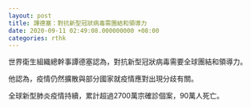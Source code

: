 ```yaml
---
layout: post
title: 譚德塞：對抗新型冠狀病毒需團結和領導力
date: 2020-09-11 02:49:08.000000000 +08:00
categories: rthk
---
```


世界衛生組織總幹事譚德塞認為，對抗新型冠狀病毒需要全球團結和領導力。

他認為，疫情仍然擴散與部分國家就疫情應對出現分歧有關。

全球新型肺炎疫情持續，累計超過2700萬宗確診個案，90萬人死亡。
